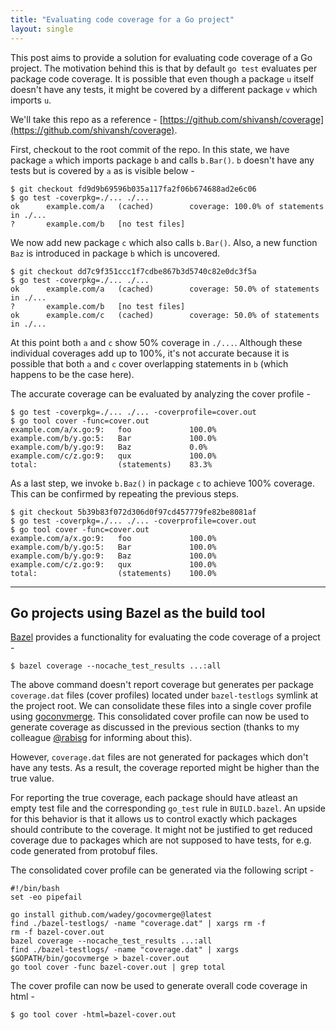 ```yaml
---
title: "Evaluating code coverage for a Go project"
layout: single
---
```


This post aims to provide a solution for evaluating code coverage of a Go
project. The motivation behind this is that by default `go test` evaluates per
package code coverage. It is possible that even though a package `u` itself
doesn't have any tests, it might be covered by a different package `v` which
imports `u`.

We'll take this repo as a reference - [https://github.com/shivansh/coverage](https://github.com/shivansh/coverage).

First, checkout to the root commit of the repo. In this state, we have package
`a` which imports package `b` and calls `b.Bar()`. `b` doesn't have any tests
but is covered by `a` as is visible below -
```
$ git checkout fd9d9b69596b035a117fa2f06b674688ad2e6c06
$ go test -coverpkg=./... ./...
ok      example.com/a   (cached)        coverage: 100.0% of statements in ./...
?       example.com/b   [no test files]
```

We now add new package `c` which also calls `b.Bar()`. Also, a new function
`Baz` is introduced in package `b` which is uncovered.
```
$ git checkout dd7c9f351ccc1f7cdbe867b3d5740c82e0dc3f5a
$ go test -coverpkg=./... ./...
ok      example.com/a   (cached)        coverage: 50.0% of statements in ./...
?       example.com/b   [no test files]
ok      example.com/c   (cached)        coverage: 50.0% of statements in ./...
```

At this point both `a` and `c` show 50% coverage in `./...`. Although these
individual coverages add up to 100%, it's not accurate because it is possible
that both `a` and `c` cover overlapping statements in `b` (which happens to be
the case here).

The accurate coverage can be evaluated by analyzing the cover profile -
```
$ go test -coverpkg=./... ./... -coverprofile=cover.out
$ go tool cover -func=cover.out
example.com/a/x.go:9:   foo             100.0%
example.com/b/y.go:5:   Bar             100.0%
example.com/b/y.go:9:   Baz             0.0%
example.com/c/z.go:9:   qux             100.0%
total:                  (statements)    83.3%
```

As a last step, we invoke `b.Baz()` in package `c` to achieve 100% coverage.
This can be confirmed by repeating the previous steps.

```
$ git checkout 5b39b83f072d306d0f97cd457779fe82be8081af
$ go test -coverpkg=./... ./... -coverprofile=cover.out
$ go tool cover -func=cover.out
example.com/a/x.go:9:   foo             100.0%
example.com/b/y.go:5:   Bar             100.0%
example.com/b/y.go:9:   Baz             100.0%
example.com/c/z.go:9:   qux             100.0%
total:                  (statements)    100.0%
```

- - -

## Go projects using Bazel as the build tool
[Bazel](https://bazel.build) provides a functionality for evaluating the code
coverage of a project -
```
$ bazel coverage --nocache_test_results ...:all
```
The above command doesn't report coverage but generates per package
`coverage.dat` files (cover profiles) located under `bazel-testlogs` symlink at
the project root. We can consolidate these files into a single cover profile
using [goconvmerge](https://github.com/wadey/gocovmerge). This consolidated
cover profile can now be used to generate coverage as discussed in the previous
section (thanks to my colleague [@rabisg](https://github.com/rabisg) for
informing about this).

However, `coverage.dat` files are not generated for packages which don't have
any tests. As a result, the coverage reported might be higher than the true
value.

For reporting the true coverage, each package should have atleast an empty test
file and the corresponding `go_test` rule in `BUILD.bazel`. An upside for this
behavior is that it allows us to control exactly which packages should
contribute to the coverage. It might not be justified to get reduced coverage
due to packages which are not supposed to have tests, for e.g. code generated
from protobuf files.

The consolidated cover profile can be generated via the following script -
```
#!/bin/bash
set -eo pipefail

go install github.com/wadey/gocovmerge@latest
find ./bazel-testlogs/ -name "coverage.dat" | xargs rm -f
rm -f bazel-cover.out
bazel coverage --nocache_test_results ...:all
find ./bazel-testlogs/ -name "coverage.dat" | xargs $GOPATH/bin/gocovmerge > bazel-cover.out
go tool cover -func bazel-cover.out | grep total
```

The cover profile can now be used to generate overall code coverage in html -
```
$ go tool cover -html=bazel-cover.out
```
